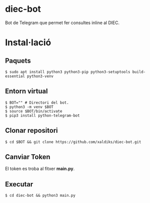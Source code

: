 # diec-bot
Bot de Telegram que permet fer consultes inline al DIEC.

# Instal·lació

## Paquets
```
$ sudo apt install python3 python3-pip python3-setuptools build-essential python3-venv
```

## Entorn virtual
````
$ BOT="" # Directori del bot.
$ python3 -m venv $BOT
$ source $BOT/bin/activate
$ pip3 install python-telegram-bot
````

## Clonar repositori
```
$ cd $BOT && git clone https://github.com/xaldiks/diec-bot.git
```

## Canviar Token
El token es troba al fitxer **main.py**.

## Executar
```
$ cd diec-bot && python3 main.py
```